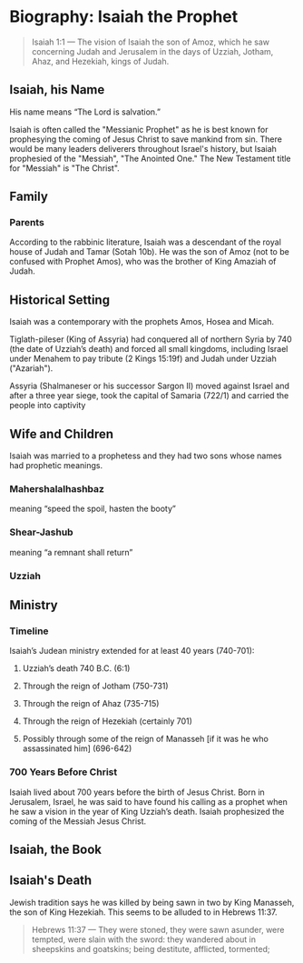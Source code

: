 # Biography: Isaiah the Prophet

> Isaiah 1:1 &mdash; The vision of Isaiah the son of Amoz, which he saw concerning Judah and Jerusalem in the days of Uzziah, Jotham, Ahaz, and Hezekiah, kings of Judah.

## Isaiah, his Name

His name means “The Lord is salvation.”

Isaiah is often called the "Messianic Prophet" as he is best known for prophesying the coming of Jesus Christ to save mankind from sin. There would be many leaders deliverers throughout Israel's history, but Isaiah prophesied of the "Messiah", "The Anointed One." The New Testament title for "Messiah" is "The Christ".

## Family

### Parents

According to the rabbinic literature, Isaiah was a descendant of the royal house of Judah and Tamar (Sotah 10b). He was the son of Amoz (not to be confused with Prophet Amos), who was the brother of King Amaziah of Judah.

## Historical Setting

Isaiah was a contemporary with the prophets Amos, Hosea and Micah.

Tiglath-pileser (King of Assyria) had conquered all of northern Syria by 740 (the date of Uzziah’s death) and forced all small kingdoms, including Israel under Menahem to pay tribute (2 Kings 15:19f) and Judah under Uzziah ("Azariah").

Assyria (Shalmaneser or his successor Sargon II) moved against Israel and after a three year siege, took the capital of Samaria (722/1) and carried the people into captivity

## Wife and Children

Isaiah was married to a prophetess and they had two sons whose names had prophetic meanings.

### Mahershalalhashbaz

meaning “speed the spoil, hasten the booty”

### Shear-Jashub

meaning “a remnant shall return”

### Uzziah

## Ministry

### Timeline

Isaiah’s Judean ministry extended for at least 40 years (740-701):

1. Uzziah’s death 740 B.C. (6:1)

2. Through the reign of Jotham (750-731)

3. Through the reign of Ahaz (735-715)

4. Through the reign of Hezekiah (certainly 701)

5. Possibly through some of the reign of Manasseh [if it was he who assassinated him] (696-642)

### 700 Years Before Christ

Isaiah lived about 700 years before the birth of Jesus Christ. Born in Jerusalem, Israel, he was said to have found his calling as a prophet when he saw a vision in the year of King Uzziah’s death. Isaiah prophesized the coming of the Messiah Jesus Christ.

## Isaiah, the Book

## Isaiah's Death

Jewish tradition says he was killed by being sawn in two by King Manasseh, the son of King Hezekiah. This seems to be alluded to in Hebrews 11:37.

> Hebrews 11:37 &mdash; They were stoned, they were sawn asunder, were tempted, were slain with the sword: they wandered about in sheepskins and goatskins; being destitute, afflicted, tormented;

